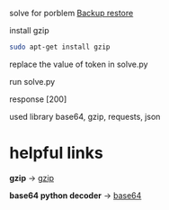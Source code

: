 solve for porblem [Backup restore](https://hackattic.com/challenges/backup_restore)

install gzip
```bash
sudo apt-get install gzip
```

replace the value of token in solve.py

run solve.py

response [200]

used library base64, gzip, requests, json

**helpful links**
==
**gzip** &rarr; [gzip](https://docs.python.org/3/library/gzip.html)

**base64 python decoder** &rarr; [base64](https://docs.python.org/3/library/base64.html)